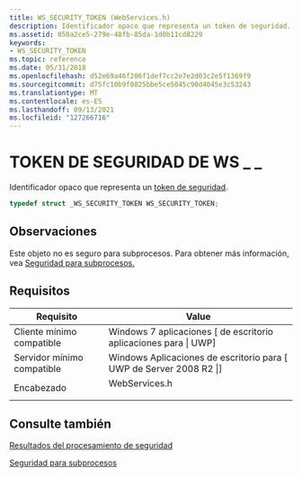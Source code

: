 ```yaml
---
title: WS_SECURITY_TOKEN (WebServices.h)
description: Identificador opaco que representa un token de seguridad.
ms.assetid: 050a2ce5-279e-48fb-85da-1d0b11cd8229
keywords:
- WS_SECURITY_TOKEN
ms.topic: reference
ms.date: 05/31/2018
ms.openlocfilehash: d52e69a46f206f1def7cc2e7e2d03c2e5f1369f9
ms.sourcegitcommit: d75fc10b9f0825bbe5ce5045c90d4045e3c53243
ms.translationtype: MT
ms.contentlocale: es-ES
ms.lasthandoff: 09/13/2021
ms.locfileid: "127266716"
---
```

# <a name="ws_security_token"></a>TOKEN DE SEGURIDAD DE WS \_ \_

Identificador opaco que representa un [token de seguridad](security-processing-results.md).


```C++
typedef struct _WS_SECURITY_TOKEN WS_SECURITY_TOKEN;
```



## <a name="remarks"></a>Observaciones

Este objeto no es seguro para subprocesos. Para obtener más información, vea [Seguridad para subprocesos.](thread-safety.md)

## <a name="requirements"></a>Requisitos



| Requisito | Value |
|-------------------------------------|------------------------------------------------------------------------------------------|
| Cliente mínimo compatible<br/> | Windows 7 aplicaciones \[ de escritorio aplicaciones para \| UWP\]<br/>                                        |
| Servidor mínimo compatible<br/> | Windows Aplicaciones de escritorio para \[ UWP de Server 2008 R2 \|\]<br/>                           |
| Encabezado<br/>                   | <dl> <dt>WebServices.h</dt> </dl> |



## <a name="see-also"></a>Consulte también

<dl> <dt>

[Resultados del procesamiento de seguridad](security-processing-results.md)
</dt> <dt>

[Seguridad para subprocesos](thread-safety.md)
</dt> </dl>

 

 






